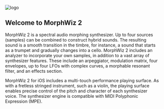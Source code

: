 ![logo](/images/logo.png)

## Welcome to MorphWiz 2

MorphWiz 2 is a spectral audio morphing synthesizer. Up to four sources (samples) can be combined to construct hybrid sounds. The resulting sound is a smooth transition in the timbre, for instance, a sound that starts as a trumpet and gradually changes into a cello. MorphWiz 2 includes an analyzer to incorporate your own samples, in addition to a vast array of synthesizer features. These include an arpeggiator, modulation matrix, four envelopes, up to four LFOs with complex curves, a morphable resonant filter, and an effects section.

MorphWiz 2 for iOS includes a multi-touch performance playing surface. As with a fretless stringed instrument, such as a violin, the playing surface enables precise control of the pitch and character of each synthesizer voice. The synthesizer engine is compatible with MIDI Polyphonic Expression (MPE).
